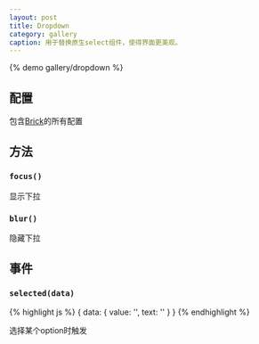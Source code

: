 ```yaml
---
layout: post
title: Dropdown
category: gallery
caption: 用于替换原生select组件，使得界面更美观。
---
```


{% demo gallery/dropdown %}

## 配置

包含[Brick](/brix/core/brick)的所有配置

## 方法

### `focus()`

显示下拉

### `blur()`

隐藏下拉

## 事件

### `selected(data)`

{% highlight js %}
{
    data: {
        value: '',
        text: ''
    }
}
{% endhighlight %}

选择某个option时触发
